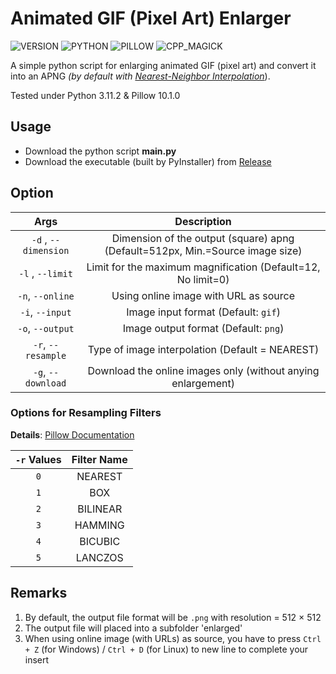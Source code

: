 # Animated GIF (Pixel Art) Enlarger
![VERSION](https://img.shields.io/badge/v1.0.3-0047AB)
![PYTHON](https://img.shields.io/badge/Python-3.11.2-green)
![PILLOW](https://img.shields.io/badge/Pillow-10.1.0-green)
![CPP_MAGICK](https://img.shields.io/badge/Magick++-7.1.1.15--1-violet)

A simple python script for enlarging animated GIF (pixel art) and convert it into an APNG *(by default with [Nearest-Neighbor Interpolation](https://en.wikipedia.org/wiki/Nearest-neighbor_interpolation)*).

Tested under Python 3.11.2 & Pillow 10.1.0

## Usage
- Download the python script **main.py**  
- Download the executable (built by PyInstaller) from [Release](https://github.com/thisObedience/GIF-Enlarger/releases)

## Option
|         Args         |                                  Description                                  |
|:--------------------:|:-----------------------------------------------------------------------------:|
| `-d` , `--dimension` | Dimension of the output (square) apng (Default=512px, Min.=Source image size) |
|   `-l` , `--limit`   |         Limit for the maximum magnification (Default=12, No limit=0)          |
|   `-n`, `--online`   |                     Using online image with URL as source                     |
|   `-i`, `--input`    |                       Image input format (Default: `gif`)                       |
|   `-o`, `--output`   |                      Image output format (Default: `png`)                       |
|  `-r`, `--resample`  |                Type of image interpolation (Default = NEAREST)                | 
|  `-g`, `--download`  |       Download the online images only (without anying enlargement)            |

### Options for Resampling Filters

**Details**: [Pillow Documentation](https://pillow.readthedocs.io/en/stable/handbook/concepts.html#filters)

| `-r` Values | Filter Name |
|:------:|:-----------:|
|  `0`   |   NEAREST   |
|  `1`   |     BOX     |
|  `2`   |  BILINEAR   |
|  `3`   |   HAMMING   |
|  `4`   |   BICUBIC   |
|  `5`   |   LANCZOS   |



## Remarks
1. By default, the output file format will be `.png` with resolution = 512 × 512
2. The output file will placed into a subfolder 'enlarged'
3. When using online image (with URLs) as source, you have to press `Ctrl + Z` (for Windows) / `Ctrl + D` (for Linux)  to new line to complete your insert
